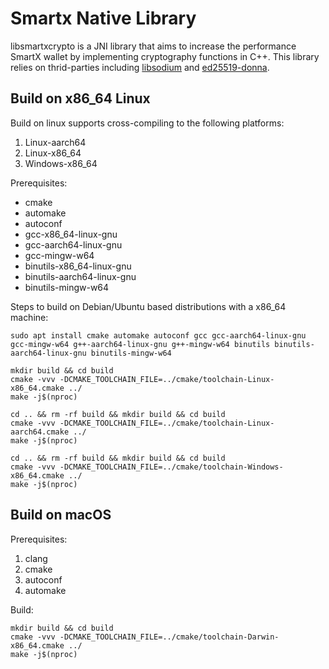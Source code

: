 # Smartx Native Library

libsmartxcrypto is a JNI library that aims to increase the performance SmartX wallet by implementing cryptography functions in C++. 
This library relies on thrid-parties including 
[libsodium](https://github.com/jedisct1/libsodium) and 
[ed25519-donna](https://github.com/floodyberry/ed25519-donna).  

## Build on x86_64 Linux

Build on linux supports cross-compiling to the following platforms:

1. Linux-aarch64
2. Linux-x86_64
3. Windows-x86_64

Prerequisites:
- cmake
- automake
- autoconf
- gcc-x86_64-linux-gnu
- gcc-aarch64-linux-gnu 
- gcc-mingw-w64
- binutils-x86_64-linux-gnu
- binutils-aarch64-linux-gnu
- binutils-mingw-w64

Steps to build on Debian/Ubuntu based distributions with a x86_64 machine:
```
sudo apt install cmake automake autoconf gcc gcc-aarch64-linux-gnu gcc-mingw-w64 g++-aarch64-linux-gnu g++-mingw-w64 binutils binutils-aarch64-linux-gnu binutils-mingw-w64

mkdir build && cd build
cmake -vvv -DCMAKE_TOOLCHAIN_FILE=../cmake/toolchain-Linux-x86_64.cmake ../
make -j$(nproc)

cd .. && rm -rf build && mkdir build && cd build 
cmake -vvv -DCMAKE_TOOLCHAIN_FILE=../cmake/toolchain-Linux-aarch64.cmake ../
make -j$(nproc)

cd .. && rm -rf build && mkdir build && cd build
cmake -vvv -DCMAKE_TOOLCHAIN_FILE=../cmake/toolchain-Windows-x86_64.cmake ../
make -j$(nproc)
```

## Build on macOS

Prerequisites:
1. clang
2. cmake
3. autoconf
4. automake

Build:
```
mkdir build && cd build
cmake -vvv -DCMAKE_TOOLCHAIN_FILE=../cmake/toolchain-Darwin-x86_64.cmake ../
make -j$(nproc)
```
